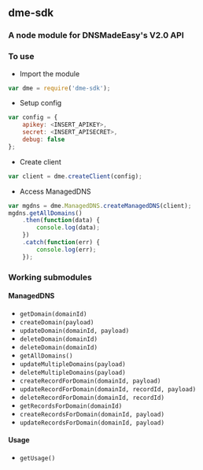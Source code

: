 ## dme-sdk
### A node module for DNSMadeEasy's V2.0 API

### To use

- Import the module

```javascript
var dme = require('dme-sdk');
```

- Setup config

```javascript
var config = {
	apikey: <INSERT_APIKEY>,
	secret: <INSERT_APISECRET>,
	debug: false
};
```

- Create client

```javascript
var client = dme.createClient(config);
```

- Access ManagedDNS

```javascript
var mgdns = dme.ManagedDNS.createManagedDNS(client);
mgdns.getAllDomains()
	.then(function(data) {
		console.log(data);
	})
	.catch(function(err) {
		console.log(err);
	});
```

### Working submodules

#### ManagedDNS

* `getDomain(domainId)`
* `createDomain(payload)`
* `updateDomain(domainId, payload)`
* `deleteDomain(domainId)`
* `deleteDomain(domainId)`
* `getAllDomains()`
* `updateMultipleDomains(payload)`
* `deleteMultipleDomains(payload)`
* `createRecordForDomain(domainId, payload)`
* `updateRecordForDomain(domainId, recordId, payload)`
* `deleteRecordForDomain(domainId, recordId)`
* `getRecordsForDomain(domainId)`
* `createRecordsForDomain(domainId, payload)`
* `updateRecordsForDomain(domainId, payload)`

#### Usage

* `getUsage()`
